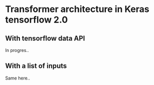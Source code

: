 # Transformer architecture in Keras tensorflow 2.0
## With tensorflow data API
In progres..  
## With a list of inputs
Same here..  